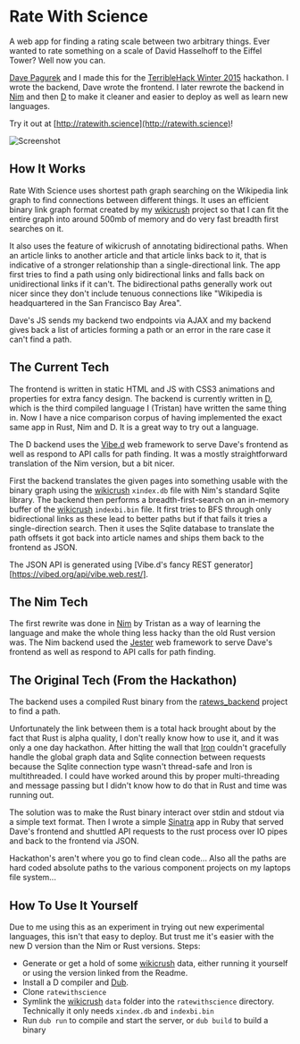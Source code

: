 # Rate With Science

A web app for finding a rating scale between two arbitrary things.
Ever wanted to rate something on a scale of David Hasselhoff to the Eiffel Tower? Well now you can.

[Dave Pagurek](http://davepagurek.com/) and I made this for the [TerribleHack Winter 2015](http://terriblehack.website/) hackathon. I wrote the backend, Dave wrote the frontend.
I later rewrote the backend in [Nim](http://nim-lang.org/) and then [D](http://dlang.org) to make it cleaner and easier to deploy as well as learn new languages.

Try it out at [http://ratewith.science](http://ratewith.science)!

![Screenshot](http://imgur.com/8df1Ujy.png)

## How It Works

Rate With Science uses shortest path graph searching on the Wikipedia link graph to find connections between different things. It uses an efficient binary link graph format created by my [wikicrush][] project so that I can fit the entire graph into around 500mb of memory and do very fast breadth first searches on it.

It also uses the feature of wikicrush of annotating bidirectional paths. When an article links to another article and that article links back to it, that is indicative of a stronger relationship than a single-directional link. The app first tries to find a path using only bidirectional links and falls back on unidirectional links if it can't. The bidirectional paths generally work out nicer since they don't include tenuous connections like "Wikipedia is headquartered in the San Francisco Bay Area".

Dave's JS sends my backend two endpoints via AJAX and my backend gives back a list of articles forming a path or an error in the rare case it can't find a path.

## The Current Tech

The frontend is written in static HTML and JS with CSS3 animations and properties for extra fancy design.
The backend is currently written in [D](http://dlang.org/), which is the third compiled language I (Tristan) have written the same thing in.
Now I have a nice comparison corpus of having implemented the exact same app in Rust, Nim and D. It is a great way to try out a language.

The D backend uses the [Vibe.d][] web framework to serve Dave's frontend as well
as respond to API calls for path finding. It was a mostly straightforward translation of the Nim version, but a bit nicer.

First the backend translates the given pages into something usable with the binary graph using the [wikicrush][] `xindex.db` file with Nim's standard Sqlite library.
The backend then performs a breadth-first-search on an in-memory buffer of the [wikicrush][] `indexbi.bin` file.
It first tries to BFS through only bidirectional links as these lead to better paths but if that fails it tries a single-direction search.
Then it uses the Sqlite database to translate the path offsets it got back into article names and ships them back to the frontend as JSON.

The JSON API is generated using [Vibe.d's fancy REST generator][https://vibed.org/api/vibe.web.rest/].

## The Nim Tech

The first rewrite was done in [Nim](http://nim-lang.org/) by Tristan as a way of learning the language and make the whole thing less hacky than the old Rust version was.
The Nim backend used the [Jester][] web framework to serve Dave's frontend as well as respond to API calls for path finding.

## The Original Tech (From the Hackathon)
The backend uses a compiled Rust binary from the [ratews_backend](https://github.com/trishume/ratews_backend) project to find a path.

Unfortunately the link between them is a total hack brought about by the fact that Rust is alpha quality, I don't really know how to use it, and it was only a one day hackathon. After hitting the wall that [Iron](http://ironframework.io/) couldn't gracefully handle the global graph data and Sqlite connection between requests because the Sqlite connection type wasn't thread-safe and Iron is multithreaded. I could have worked around this by proper multi-threading and message passing but I didn't know how to do that in Rust and time was running out.

The solution was to make the Rust binary interact over stdin and stdout via a simple text format. Then I wrote a simple [Sinatra](http://www.sinatrarb.com/) app in Ruby that served Dave's frontend and shuttled API requests to the rust process over IO pipes and back to the frontend via JSON.

Hackathon's aren't where you go to find clean code...
Also all the paths are hard coded absolute paths to the various component projects on my laptops file system...

## How To Use It Yourself

Due to me using this as an experiment in trying out new experimental languages, this isn't that easy to deploy. But trust me it's easier with the new D version than the Nim or Rust versions.
Steps:
- Generate or get a hold of some [wikicrush][] data, either running it yourself or using the version linked from the Readme.
- Install a D compiler and [Dub](http://code.dlang.org/getting_started).
- Clone `ratewithscience`
- Symlink the [wikicrush][] `data` folder into the `ratewithscience` directory. Technically it only needs `xindex.db` and `indexbi.bin`
- Run `dub run` to compile and start the server, or `dub build` to build a binary

[wikicrush]: https://github.com/trishume/wikicrush
[Jester]: https://github.com/dom96/jester
[Vibe.d]: https://vibed.org/
[d2sqlite3]: https://github.com/biozic/d2sqlite3
